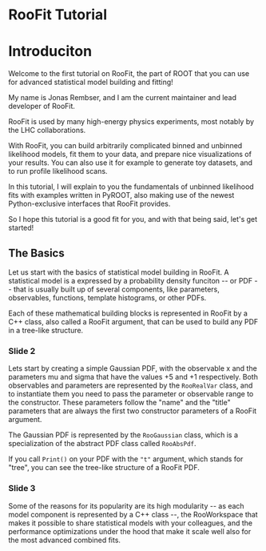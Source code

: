 # RooFit Tutorial

# Introduciton

Welcome to the first tutorial on RooFit, the part of ROOT that you can use for advanced statistical model building and fitting!

My name is Jonas Rembser, and I am the current maintainer and lead developer of RooFit.

RooFit is used by many high-energy physics experiments, most notably by the LHC collaborations.

With RooFit, you can build arbitrarily complicated binned and unbinned likelihood models, fit them to your data, and prepare nice visualizations of your results. You can also use it for example to generate toy datasets, and to run profile likelihood scans.

In this tutorial, I will explain to you the fundamentals of unbinned likelihood fits with examples written in PyROOT, also making use of the newest Python-exclusive interfaces that RooFit provides.

So I hope this tutorial is a good fit for you, and with that being said, let's get started!


## The Basics

Let us start with the basics of statistical model building in RooFit. A statistical model is a expressed by a probability density funciton -- or PDF -- that is usually built up of several components, like parameters, observables, functions, template histograms, or other PDFs.

Each of these mathematical building blocks is represented in RooFit by a C++ class, also called a RooFit argument, that can be used to build any PDF in a tree-like structure.

### Slide 2

Lets start by creating a simple Gaussian PDF, with the observable x and the parameters mu and sigma that have the values +5 and +1 respectively.
Both observables and parameters are represented by the `RooRealVar` class, and to instantiate them you need to pass the parameter or observable range to the constructor.
These parameters follow the "name" and the "title" parameters that are always the first two constructor parameters of a RooFit argument.

The Gaussian PDF is represented by the `RooGaussian` class, which is a specialization of the abstract PDF class called `RooAbsPdf`.

If you call `Print()` on your PDF with the `"t"` argument, which stands for "tree", you can see the tree-like structure of a RooFit PDF.

### Slide 3




Some of the reasons for its popularity are its high modularity -- as each model component is represented by a C++ class --, the RooWorkspace that makes it possible to share statistical models with your colleagues, and the performance optimizations under the hood that make it scale well also for the most advanced combined fits.
